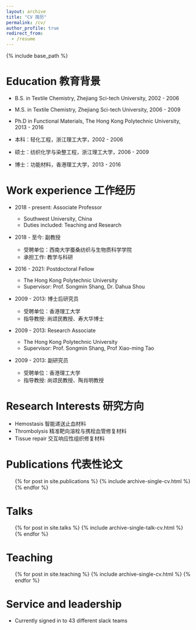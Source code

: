 ```yaml
---
layout: archive
title: "CV 简历"
permalink: /cv/
author_profile: true
redirect_from:
  - /resume
---
```


{% include base_path %}

Education 教育背景
======
* B.S. in Textile Chemistry, Zhejiang Sci-tech University, 2002 - 2006
* M.S. in Textile Chemistry, Zhejiang Sci-tech University, 2006 - 2009
* Ph.D in Functional Materials, The Hong Kong Polytechnic University, 2013 - 2016


* 本科：轻化工程，浙江理工大学，2002 - 2006
* 硕士：纺织化学与染整工程，浙江理工大学，2006 - 2009
* 博士：功能材料，香港理工大学，2013 - 2016

  
Work experience 工作经历
======
* 2018 - present: Associate Professor
  * Southwest University, China
  * Duties included: Teaching and Research

* 2018 - 至今: 副教授
  * 受聘单位：西南大学蚕桑纺织与生物质科学学院
  * 承担工作: 教学与科研


  
* 2016 - 2021: Postdoctoral Fellow
  * The Hong Kong Polytechnic University
  * Supervisor: Prof. Songmin Shang, Dr. Dahua Shou

* 2009 - 2013: 博士后研究员
  * 受聘单位：香港理工大学
  * 指导教授: 尚颂民教授、寿大华博士



* 2009 - 2013: Research Associate
  * The Hong Kong Polytechnic University
  * Supervisor: Prof. Songmin Shang, Prof Xiao-ming Tao

* 2009 - 2013: 副研究员
  * 受聘单位：香港理工大学
  * 指导教授: 尚颂民教授、陶肖明教授




Research Interests 研究方向
======
* Hemostasis 智能递送止血材料
* Thrombolysis 精准靶向溶栓与携栓血管修复材料
* Tissue repair 交互响应性组织修复材料


Publications 代表性论文
======
  <ul>{% for post in site.publications %}
    {% include archive-single-cv.html %}
  {% endfor %}</ul>
  
Talks
======
  <ul>{% for post in site.talks %}
    {% include archive-single-talk-cv.html %}
  {% endfor %}</ul>
  
Teaching
======
  <ul>{% for post in site.teaching %}
    {% include archive-single-cv.html %}
  {% endfor %}</ul>
  
Service and leadership
======
* Currently signed in to 43 different slack teams
